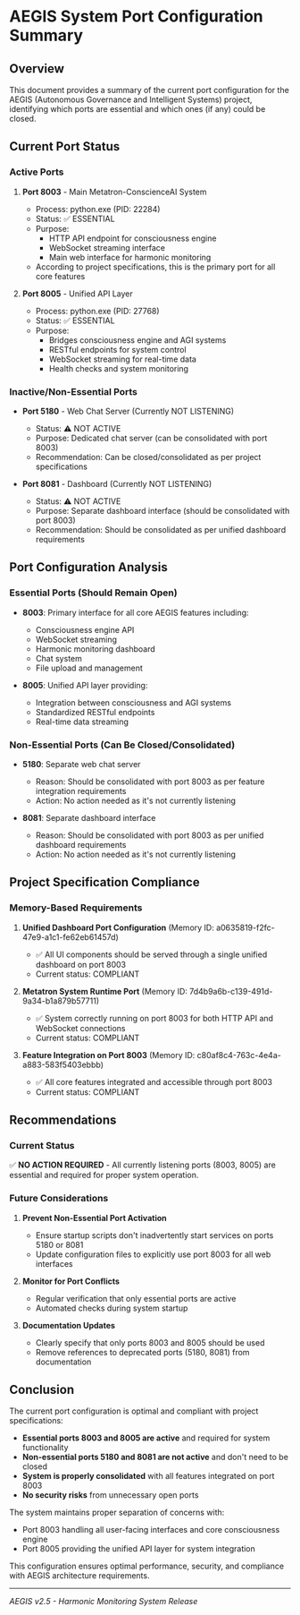 # AEGIS System Port Configuration Summary

## Overview
This document provides a summary of the current port configuration for the AEGIS (Autonomous Governance and Intelligent Systems) project, identifying which ports are essential and which ones (if any) could be closed.

## Current Port Status

### Active Ports
1. **Port 8003** - Main Metatron-ConscienceAI System
   - Process: python.exe (PID: 22284)
   - Status: ✅ ESSENTIAL
   - Purpose: 
     - HTTP API endpoint for consciousness engine
     - WebSocket streaming interface
     - Main web interface for harmonic monitoring
   - According to project specifications, this is the primary port for all core features

2. **Port 8005** - Unified API Layer
   - Process: python.exe (PID: 27768)
   - Status: ✅ ESSENTIAL
   - Purpose:
     - Bridges consciousness engine and AGI systems
     - RESTful endpoints for system control
     - WebSocket streaming for real-time data
     - Health checks and system monitoring

### Inactive/Non-Essential Ports
- **Port 5180** - Web Chat Server (Currently NOT LISTENING)
  - Status: ⚠️ NOT ACTIVE
  - Purpose: Dedicated chat server (can be consolidated with port 8003)
  - Recommendation: Can be closed/consolidated as per project specifications

- **Port 8081** - Dashboard (Currently NOT LISTENING)
  - Status: ⚠️ NOT ACTIVE
  - Purpose: Separate dashboard interface (should be consolidated with port 8003)
  - Recommendation: Should be consolidated as per unified dashboard requirements

## Port Configuration Analysis

### Essential Ports (Should Remain Open)
- **8003**: Primary interface for all core AEGIS features including:
  - Consciousness engine API
  - WebSocket streaming
  - Harmonic monitoring dashboard
  - Chat system
  - File upload and management

- **8005**: Unified API layer providing:
  - Integration between consciousness and AGI systems
  - Standardized RESTful endpoints
  - Real-time data streaming

### Non-Essential Ports (Can Be Closed/Consolidated)
- **5180**: Separate web chat server
  - Reason: Should be consolidated with port 8003 as per feature integration requirements
  - Action: No action needed as it's not currently listening

- **8081**: Separate dashboard interface
  - Reason: Should be consolidated with port 8003 as per unified dashboard requirements
  - Action: No action needed as it's not currently listening

## Project Specification Compliance

### Memory-Based Requirements
1. **Unified Dashboard Port Configuration** (Memory ID: a0635819-f2fc-47e9-a1c1-fe62eb61457d)
   - ✅ All UI components should be served through a single unified dashboard on port 8003
   - Current status: COMPLIANT

2. **Metatron System Runtime Port** (Memory ID: 7d4b9a6b-c139-491d-9a34-b1a879b57711)
   - ✅ System correctly running on port 8003 for both HTTP API and WebSocket connections
   - Current status: COMPLIANT

3. **Feature Integration on Port 8003** (Memory ID: c80af8c4-763c-4e4a-a883-583f5403ebbb)
   - ✅ All core features integrated and accessible through port 8003
   - Current status: COMPLIANT

## Recommendations

### Current Status
✅ **NO ACTION REQUIRED** - All currently listening ports (8003, 8005) are essential and required for proper system operation.

### Future Considerations
1. **Prevent Non-Essential Port Activation**
   - Ensure startup scripts don't inadvertently start services on ports 5180 or 8081
   - Update configuration files to explicitly use port 8003 for all web interfaces

2. **Monitor for Port Conflicts**
   - Regular verification that only essential ports are active
   - Automated checks during system startup

3. **Documentation Updates**
   - Clearly specify that only ports 8003 and 8005 should be used
   - Remove references to deprecated ports (5180, 8081) from documentation

## Conclusion

The current port configuration is optimal and compliant with project specifications:
- **Essential ports 8003 and 8005 are active** and required for system functionality
- **Non-essential ports 5180 and 8081 are not active** and don't need to be closed
- **System is properly consolidated** with all features integrated on port 8003
- **No security risks** from unnecessary open ports

The system maintains proper separation of concerns with:
- Port 8003 handling all user-facing interfaces and core consciousness engine
- Port 8005 providing the unified API layer for system integration

This configuration ensures optimal performance, security, and compliance with AEGIS architecture requirements.

---
*AEGIS v2.5 - Harmonic Monitoring System Release*